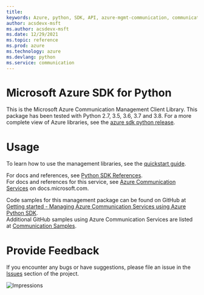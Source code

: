 ```yaml
---
title: 
keywords: Azure, python, SDK, API, azure-mgmt-communication, communication
author: acsdevx-msft
ms.author: acsdevx-msft
ms.date: 12/29/2021
ms.topic: reference
ms.prod: azure
ms.technology: azure
ms.devlang: python
ms.service: communication
---
```

# Microsoft Azure SDK for Python

This is the Microsoft Azure Communication Management Client Library.
This package has been tested with Python 2.7, 3.5, 3.6, 3.7 and 3.8.
For a more complete view of Azure libraries, see the [azure sdk python release](https://aka.ms/azsdk/python/all).


# Usage

To learn how to use the management libraries, see the [quickstart guide](https://aka.ms/azsdk/python/mgmt).
 
For docs and references, see [Python SDK References](https://docs.microsoft.com/python/api/overview/azure/).  
For docs and references for this service, see [Azure Communication Services](https://docs.microsoft.com/azure/communication-services/) on docs.microsoft.com.

Code samples for this management package can be found on GitHub at [Getting started - Managing Azure Communication Services using Azure Python SDK](https://github.com/Azure-Samples/azure-samples-python-management/tree/master/samples/communication).  
Additional GitHub samples using Azure Communication Services are listed at [Communication Samples](https://github.com/Azure/communication#samples).


# Provide Feedback

If you encounter any bugs or have suggestions, please file an issue in the
[Issues](https://github.com/Azure/azure-sdk-for-python/issues)
section of the project.


![Impressions](https://azure-sdk-impressions.azurewebsites.net/api/impressions/azure-sdk-for-python%2Fazure-mgmt-communication%2FREADME.png)

